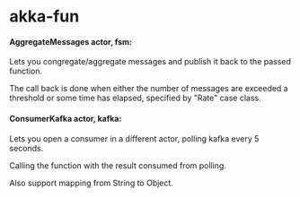 # akka-fun

#### AggregateMessages actor, fsm:
Lets you congregate/aggregate messages and publish it back
to the passed function.

The call back is done when either the number of messages are
exceeded a threshold or some time has elapsed, specified by "Rate" case class.

####  ConsumerKafka actor, kafka:
Lets you open a consumer in a different actor, polling kafka every 5 seconds.

Calling the function with the result consumed from polling.

Also support mapping from String to Object.
